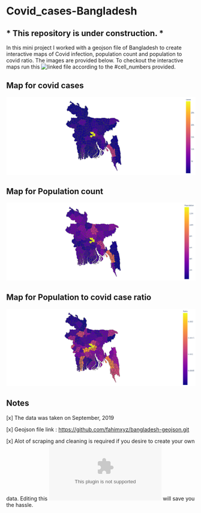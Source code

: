 # Covid_cases-Bangladesh

## * This repository is under construction. *

In this mini project I worked with a geojson file of Bangladesh to create interactive maps of Covid infection, population count and population to covid ratio. The images are provided below. To checkout the interactive maps run this ![linked](<https://github.com/Mahirobot/Covid_cases-Bangladesh/blob/main/BD%20Cloropleth%20Map/Choropleth_Map_of_covid_cases_in_BD.ipynb>) file according to the #cell_numbers provided.

## Map for covid cases
![covid_cases](/images/Covid_cases.png "covid_cases")

## Map for Population count
![population](/images/Population.png "population")

## Map for Population to covid case ratio
![pop_covid](/images/Population_to_covid.png "pop_covid")

## Notes

[x] The data was taken on September, 2019

[x] Geojson file link : https://github.com/fahimxyz/bangladesh-geojson.git

[x] Alot of scraping and cleaning is required if you desire to create your own data. Editing this ![csv](<https://github.com/Mahirobot/Covid_cases-Bangladesh/blob/main/BD%20Cloropleth%20Map/cases.csv>) will save you the hassle. 
